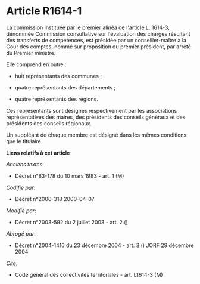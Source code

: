# Article R1614-1

La commission instituée par le premier alinéa de l'article L. 1614-3, dénommée Commission consultative sur l'évaluation des
charges résultant des transferts de compétences, est présidée par un conseiller-maître à la Cour des comptes, nommé sur
proposition du premier président, par arrêté du Premier ministre.

Elle comprend en outre :

- huit représentants des communes ;

- quatre représentants des départements ;

- quatre représentants des régions.

Ces représentants sont désignés respectivement par les associations représentatives des maires, des présidents des conseils
généraux et des présidents des conseils régionaux.

Un suppléant de chaque membre est désigné dans les mêmes conditions que le titulaire.

**Liens relatifs à cet article**

_Anciens textes_:

  - Décret n°83-178 du 10 mars 1983 - art. 1 (M)

_Codifié par_:

  - Décret n°2000-318 2000-04-07

_Modifié par_:

  - Décret n°2003-592 du 2 juillet 2003 - art. 2 ()

_Abrogé par_:

  - Décret n°2004-1416 du 23 décembre 2004 - art. 3 () JORF 29 décembre 2004

_Cite_:

  - Code général des collectivités territoriales - art. L1614-3 (M)
